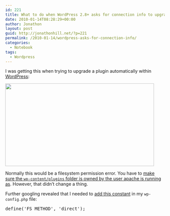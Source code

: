 ```yaml
---
id: 221
title: What to do when WordPress 2.8+ asks for connection info to upgrade a plugin
date: 2010-01-14T08:28:29+00:00
author: Jonathon
layout: post
guid: http://jonathonhill.net/?p=221
permalink: /2010-01-14/wordpress-asks-for-connection-info/
categories:
  - Notebook
tags:
  - Wordpress
---
```

I was getting this when trying to upgrade a plugin automatically within [WordPress](http://wordpress.org):

<img class="alignnone" title="Connection info needed" src="http://www.chrisabernethy.com/wp-content/uploads/2008/12/connection_info_needed.jpg" alt="" width="470" height="262" />

Normally this would be a filesystem permission error. You have to [make sure the `wp-content/plugins` folder is owned by the user apache is running as](http://www.chrisabernethy.com/why-wordpress-asks-connection-info/). However, that didn&#8217;t change a thing.

Further googling revealed that I needed to [add this constant](http://www.kgarner.com/blog/archives/2009/06/13/direct-auto-update-on-wordpress-2-8/) in my `wp-config.php` file:

<pre class="php">define('FS_METHOD', 'direct');</pre>